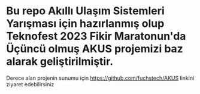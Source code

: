 # Bu repo Akıllı Ulaşım Sistemleri Yarışması için hazırlanmış olup Teknofest 2023 Fikir Maratonun'da Üçüncü olmuş AKUS projemizi baz alarak geliştirilmiştir. 
Derece alan projenin sunumu için https://github.com/fuchstech/AKUS linkini ziyaret edebilirsiniz
